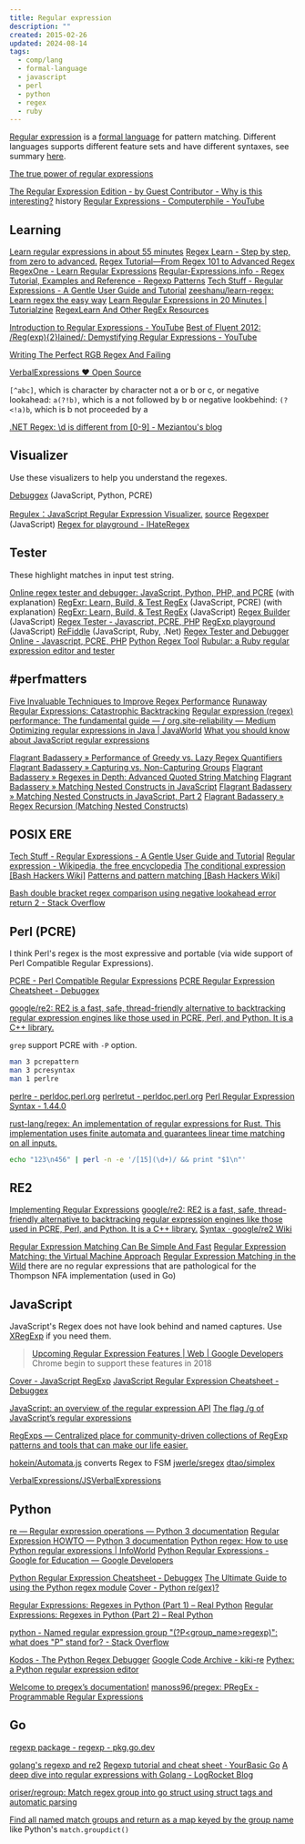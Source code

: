 ```yaml
---
title: Regular expression
description: ""
created: 2015-02-26
updated: 2024-08-14
tags:
  - comp/lang
  - formal-language
  - javascript
  - perl
  - python
  - regex
  - ruby
---
```


[Regular expression](http://omni.wikiwand.com/en/Regular_expression) is a [formal language](http://omni.wikiwand.com/en/Formal_language) for pattern matching. Different languages supports different feature sets and have different syntaxes, see summary [here](http://www.greenend.org.uk/rjk/tech/regexp.html).

[The true power of regular expressions](https://nikic.github.io/2012/06/15/The-true-power-of-regular-expressions.html)

[The Regular Expression Edition - by Guest Contributor - Why is this interesting?](https://whyisthisinteresting.substack.com/p/the-regular-expression-edition) history
[Regular Expressions - Computerphile - YouTube](https://www.youtube.com/watch?v=528Jc3q86F8)

## Learning

[Learn regular expressions in about 55 minutes](http://qntm.org/files/re/re.html)
[Regex Learn - Step by step, from zero to advanced.](https://regexlearn.com/)
[Regex Tutorial—From Regex 101 to Advanced Regex](http://www.rexegg.com/)
[RegexOne - Learn Regular Expressions](http://regexone.com/)
[Regular-Expressions.info - Regex Tutorial, Examples and Reference - Regexp Patterns](http://www.regular-expressions.info/)
[Tech Stuff - Regular Expressions - A Gentle User Guide and Tutorial](http://zytrax.com/tech/web/regex.htm)
[zeeshanu/learn-regex: Learn regex the easy way](https://github.com/zeeshanu/learn-regex)
[Learn Regular Expressions in 20 Minutes | Tutorialzine](http://tutorialzine.com/2014/12/learn-regular-expressions-in-20-minutes/)
[RegexLearn And Other RegEx Resources](https://www.i-programmer.info/news/90-tools/15067-regexlearn-and-other-regex-resources.html)

[Introduction to Regular Expressions - YouTube](https://www.youtube.com/watch?v=vcRPNhLbhoc)
[Best of Fluent 2012: /Reg(exp){2}lained/: Demystifying Regular Expressions - YouTube](https://www.youtube.com/watch?v=EkluES9Rvak)

[Writing The Perfect RGB Regex And Failing](https://emnudge.dev/blog/perfect-rgb-regex)

[VerbalExpressions ♥ Open Source](http://verbalexpressions.github.io/)

`[^abc]`, which is character by character not a or b or c,
or negative lookahead: `a(?!b)`, which is a not followed by b
or negative lookbehind: `(?<!a)b`, which is b not proceeded by a

[.NET Regex: \d is different from [0-9] - Meziantou's blog](https://www.meziantou.net/dotnet-regex-d-is-different-from-0-9.htm)

## Visualizer

Use these visualizers to help you understand the regexes.

[Debuggex](https://www.debuggex.com/) (JavaScript, Python, PCRE)

[Regulex：JavaScript Regular Expression Visualizer.](http://jex.im/regulex/) [source](https://github.com/CJex/regulex)
[Regexper](http://www.regexper.com/) (JavaScript)
[Regex for playground - IHateRegex](https://ihateregex.io/playground/)

## Tester

These highlight matches in input test string.

[Online regex tester and debugger: JavaScript, Python, PHP, and PCRE](https://regex101.com/) (with explanation)
[RegExr: Learn, Build, & Test RegEx](https://regexr.com/) (JavaScript, PCRE) (with explanation)
[RegExr: Learn, Build, & Test RegEx](http://www.regexr.com/) (JavaScript)
[Regex Builder](http://ysmood.github.io/regex-builder/) (JavaScript)
[Regex Tester - Javascript, PCRE, PHP](http://www.regexpal.com/)
[RegExp playground](http://leaverou.github.io/regexplained/) (JavaScript)
[ReFiddle](http://refiddle.com/) (JavaScript, Ruby, .Net)
[Regex Tester and Debugger Online - Javascript, PCRE, PHP](https://www.regextester.com/)
[Python Regex Tool](http://www.pythonregex.com/)
[Rubular: a Ruby regular expression editor and tester](http://rubular.com/)

## #perfmatters

[Five Invaluable Techniques to Improve Regex Performance](https://www.loggly.com/blog/five-invaluable-techniques-to-improve-regex-performance/)
[Runaway Regular Expressions: Catastrophic Backtracking](http://www.regular-expressions.info/catastrophic.html)
[Regular expression (regex) performance: The fundamental guide — / org.site-reliability — Medium](https://site-reliability.org/regular-expression-regex-performance-the-fundamental-guide-3d39e6af33af#.bd4qad54r)
[Optimizing regular expressions in Java | JavaWorld](http://www.javaworld.com/article/2077757/core-java/optimizing-regular-expressions-in-java.html)
[What you should know about JavaScript regular expressions](http://bjorn.tipling.com/state-and-regular-expressions-in-javascript)

[Flagrant Badassery » Performance of Greedy vs. Lazy Regex Quantifiers](http://blog.stevenlevithan.com/archives/greedy-lazy-performance)
[Flagrant Badassery » Capturing vs. Non-Capturing Groups](http://blog.stevenlevithan.com/archives/capturing-vs-non-capturing-groups)
[Flagrant Badassery » Regexes in Depth: Advanced Quoted String Matching](http://blog.stevenlevithan.com/archives/match-quoted-string)
[Flagrant Badassery » Matching Nested Constructs in JavaScript](http://blog.stevenlevithan.com/archives/javascript-match-nested)
[Flagrant Badassery » Matching Nested Constructs in JavaScript, Part 2](http://blog.stevenlevithan.com/archives/javascript-match-recursive-regexp)
[Flagrant Badassery » Regex Recursion (Matching Nested Constructs)](http://blog.stevenlevithan.com/archives/regex-recursion)

## POSIX ERE

[Tech Stuff - Regular Expressions - A Gentle User Guide and Tutorial](http://zytrax.com/tech/web/regex.htm)
[Regular expression - Wikipedia, the free encyclopedia](http://en.wikipedia.org/wiki/Regular_expression#Standards)
[The conditional expression [Bash Hackers Wiki]](http://wiki.bash-hackers.org/syntax/ccmd/conditional_expression)
[Patterns and pattern matching [Bash Hackers Wiki]](http://wiki.bash-hackers.org/syntax/pattern)

[Bash double bracket regex comparison using negative lookahead error return 2 - Stack Overflow](http://stackoverflow.com/questions/30905017/bash-double-bracket-regex-comparison-using-negative-lookahead-error-return-2)

## Perl (PCRE)

I think Perl's regex is the most expressive and portable (via wide support of Perl Compatible Regular Expressions).

[PCRE - Perl Compatible Regular Expressions](https://pcre.org/)
[PCRE Regular Expression Cheatsheet - Debuggex](https://www.debuggex.com/cheatsheet/regex/pcre)

[google/re2: RE2 is a fast, safe, thread-friendly alternative to backtracking regular expression engines like those used in PCRE, Perl, and Python. It is a C++ library.](https://github.com/google/re2)

`grep` support PCRE with `-P` option.

```sh
man 3 pcrepattern
man 3 pcresyntax
man 1 perlre
```

[perlre - perldoc.perl.org](http://perldoc.perl.org/perlre.html)
[perlretut - perldoc.perl.org](http://perldoc.perl.org/perlretut.html)
[Perl Regular Expression Syntax - 1.44.0](http://www.boost.org/doc/libs/1_44_0/libs/regex/doc/html/boost_regex/syntax/perl_syntax.html)

[rust-lang/regex: An implementation of regular expressions for Rust. This implementation uses finite automata and guarantees linear time matching on all inputs.](https://github.com/rust-lang/regex)

```sh
echo "123\n456" | perl -n -e '/[15](\d+)/ && print "$1\n"'
```

## RE2

[Implementing Regular Expressions](http://swtch.com/~rsc/regexp/)
[google/re2: RE2 is a fast, safe, thread-friendly alternative to backtracking regular expression engines like those used in PCRE, Perl, and Python. It is a C++ library.](https://github.com/google/re2)
[Syntax · google/re2 Wiki](https://github.com/google/re2/wiki/Syntax)

[Regular Expression Matching Can Be Simple And Fast](https://swtch.com/~rsc/regexp/regexp1.html)
[Regular Expression Matching: the Virtual Machine Approach](https://swtch.com/~rsc/regexp/regexp2.html)
[Regular Expression Matching in the Wild](https://swtch.com/~rsc/regexp/regexp3.html)
there are no regular expressions that are pathological for the Thompson NFA implementation (used in Go)

## JavaScript

JavaScript's Regex does not have look behind and named captures. Use [XRegExp](http://xregexp.com/) if you need them.

> [Upcoming Regular Expression Features | Web | Google Developers](https://developers.google.com/web/updates/2017/07/upcoming-regexp-features) Chrome begin to support these features in 2018

[Cover - JavaScript RegExp](https://learnbyexample.github.io/learn_js_regexp/)
[JavaScript Regular Expression Cheatsheet - Debuggex](https://www.debuggex.com/cheatsheet/regex/javascript)

[JavaScript: an overview of the regular expression API](http://www.2ality.com/2011/04/javascript-overview-of-regular.html)
[The flag /g of JavaScript’s regular expressions](http://www.2ality.com/2013/08/regexp-g.html)

[RegExps — Centralized place for community-driven collections of RegExp patterns and tools that can make our life easier.](http://regexps.github.io/)

[hokein/Automata.js](https://github.com/hokein/Automata.js) converts Regex to FSM
[jwerle/sregex](https://github.com/jwerle/sregex)
[dtao/simplex](https://github.com/dtao/simplex)

[VerbalExpressions/JSVerbalExpressions](https://github.com/VerbalExpressions/JSVerbalExpressions)

## Python

[re — Regular expression operations — Python 3 documentation](https://docs.python.org/3/library/re.html)
[Regular Expression HOWTO — Python 3 documentation](https://docs.python.org/3/howto/regex.html)
[Python regex: How to use Python regular expressions | InfoWorld](https://www.infoworld.com/article/3608409/unleash-the-power-of-python-regular-expressions.html)
[Python Regular Expressions - Google for Education — Google Developers](https://developers.google.com/edu/python/regular-expressions)

[Python Regular Expression Cheatsheet - Debuggex](https://www.debuggex.com/cheatsheet/regex/python)
[The Ultimate Guide to using the Python regex module](https://towardsdatascience.com/the-ultimate-guide-to-using-the-python-regex-module-69aad9e9ba56)
[Cover - Python re(gex)?](https://learnbyexample.github.io/py_regular_expressions/)

[Regular Expressions: Regexes in Python (Part 1) – Real Python](https://realpython.com/regex-python/)
[Regular Expressions: Regexes in Python (Part 2) – Real Python](https://realpython.com/regex-python-part-2/)

[python - Named regular expression group "(?P<group_name>regexp)": what does "P" stand for? - Stack Overflow](http://stackoverflow.com/questions/10059673/named-regular-expression-group-pgroup-nameregexp-what-does-p-stand-for)

[Kodos - The Python Regex Debugger](http://kodos.sourceforge.net/)
[Google Code Archive - kiki-re](https://code.google.com/archive/p/kiki-re/)
[Pythex: a Python regular expression editor](https://pythex.org/)

[Welcome to pregex’s documentation!](https://pregex.readthedocs.io/en/latest/)
[manoss96/pregex: PRegEx - Programmable Regular Expressions](https://github.com/manoss96/pregex)

## Go

[regexp package - regexp - pkg.go.dev](https://pkg.go.dev/regexp)

[golang's regexp and re2](https://groups.google.com/g/golang-nuts/c/r0_0S4tLshE)
[Regexp tutorial and cheat sheet · YourBasic Go](https://yourbasic.org/golang/regexp-cheat-sheet/)
[A deep dive into regular expressions with Golang - LogRocket Blog](https://blog.logrocket.com/deep-dive-regular-expressions-golang/)

[oriser/regroup: Match regex group into go struct using struct tags and automatic parsing](https://github.com/oriser/regroup)

[Find all named match groups and return as a map keyed by the group name](https://gist.github.com/eculver/d1338aa87e87890e05d4f61ed0a33d6e) like Python's `match.groupdict()`
